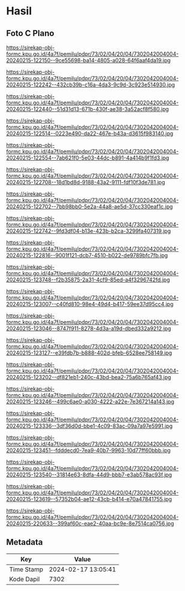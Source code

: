 # Hasil

## Foto C Plano

https://sirekap-obj-formc.kpu.go.id/4a7f/pemilu/pdpr/73/02/04/20/04/7302042004004-20240215-122150--9ce55698-ba14-4805-a028-64f6aaf4da19.jpg

https://sirekap-obj-formc.kpu.go.id/4a7f/pemilu/pdpr/73/02/04/20/04/7302042004004-20240215-122242--432cb39b-c16a-4da3-9c9d-3c923e514930.jpg

https://sirekap-obj-formc.kpu.go.id/4a7f/pemilu/pdpr/73/02/04/20/04/7302042004004-20240215-122440--51d31d13-671b-430f-ae38-3a52acf8f580.jpg

https://sirekap-obj-formc.kpu.go.id/4a7f/pemilu/pdpr/73/02/04/20/04/7302042004004-20240215-122514--0223e490-da22-467e-b43a-d3615f983140.jpg

https://sirekap-obj-formc.kpu.go.id/4a7f/pemilu/pdpr/73/02/04/20/04/7302042004004-20240215-122554--7ab621f0-5e03-44dc-b891-4a414b9f1fd3.jpg

https://sirekap-obj-formc.kpu.go.id/4a7f/pemilu/pdpr/73/02/04/20/04/7302042004004-20240215-122708--18d1bd8d-9188-43a2-9111-fdf10f3de781.jpg

https://sirekap-obj-formc.kpu.go.id/4a7f/pemilu/pdpr/73/02/04/20/04/7302042004004-20240215-122702--7bb98bb0-5e2a-44a8-ae5d-37cc330eaf1c.jpg

https://sirekap-obj-formc.kpu.go.id/4a7f/pemilu/pdpr/73/02/04/20/04/7302042004004-20240215-122742--9fd3df04-b13e-423b-b2ca-3299fa407319.jpg

https://sirekap-obj-formc.kpu.go.id/4a7f/pemilu/pdpr/73/02/04/20/04/7302042004004-20240215-122816--9001f121-dcb7-4510-b022-de9789bfc7fb.jpg

https://sirekap-obj-formc.kpu.go.id/4a7f/pemilu/pdpr/73/02/04/20/04/7302042004004-20240215-123748--f2b35875-2a31-4cf9-85ed-a4f3296742fd.jpg

https://sirekap-obj-formc.kpu.go.id/4a7f/pemilu/pdpr/73/02/04/20/04/7302042004004-20240215-123007--c40fd810-98e4-49d4-b417-59ee37d95cc4.jpg

https://sirekap-obj-formc.kpu.go.id/4a7f/pemilu/pdpr/73/02/04/20/04/7302042004004-20240215-123046--8747f911-8278-4d3a-a19d-dbed332a9212.jpg

https://sirekap-obj-formc.kpu.go.id/4a7f/pemilu/pdpr/73/02/04/20/04/7302042004004-20240215-123127--e39fdb7b-b888-402d-bfeb-6528ee758149.jpg

https://sirekap-obj-formc.kpu.go.id/4a7f/pemilu/pdpr/73/02/04/20/04/7302042004004-20240215-123202--df821eb1-240c-43bd-bea2-75a6b765af43.jpg

https://sirekap-obj-formc.kpu.go.id/4a7f/pemilu/pdpr/73/02/04/20/04/7302042004004-20240215-123246--499c6ae0-a030-4222-a22e-7e367214a143.jpg

https://sirekap-obj-formc.kpu.go.id/4a7f/pemilu/pdpr/73/02/04/20/04/7302042004004-20240215-123336--3df36d0d-bbe1-4c09-83ac-09a7a97e5991.jpg

https://sirekap-obj-formc.kpu.go.id/4a7f/pemilu/pdpr/73/02/04/20/04/7302042004004-20240215-123451--fdddecd0-7ea9-40b7-9963-10d77ff60bbb.jpg

https://sirekap-obj-formc.kpu.go.id/4a7f/pemilu/pdpr/73/02/04/20/04/7302042004004-20240215-123540--31814e63-8dfa-44d9-bbb7-e3ab578ac93f.jpg

https://sirekap-obj-formc.kpu.go.id/4a7f/pemilu/pdpr/73/02/04/20/04/7302042004004-20240215-123619--57352b04-ae12-43cb-b414-e70a47841755.jpg

https://sirekap-obj-formc.kpu.go.id/4a7f/pemilu/pdpr/73/02/04/20/04/7302042004004-20240215-220633--399af60c-eae2-40aa-bc9e-8e7514ca0756.jpg


## Metadata

| Key        | Value               |
| ---------- | ------------------- |
| Time Stamp | 2024-02-17 13:05:41 |
| Kode Dapil | 7302                |



